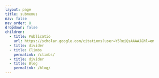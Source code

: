 ```yaml
---
layout: page
title: submenus
nav: false
nav_order: 8
dropdown: false
children:
  - title: Publicatio
    url: https://scholar.google.com/citations?user=Y5ReiQsAAAAJ&hl=en
  - title: divider
  - title: Climbs
    permalink: /climbs/
  - title: divider
  - title: Blog
    permalink: /blog/
---
```

